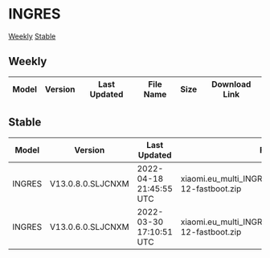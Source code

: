 # INGRES
[Weekly](#Weekly)  [Stable](#Stable)
## Weekly
| Model | Version | Last Updated | File Name | Size | Download Link |
| ---- | ---- | ---- | ---- | ---- | ---- |
## Stable
| Model | Version | Last Updated | File Name | Size | Download Link |
| ---- | ---- | ---- | ---- | ---- | ---- |
| INGRES | V13.0.8.0.SLJCNXM | 2022-04-18 21:45:55 UTC | xiaomi.eu_multi_INGRES_V13.0.8.0.SLJCNXM_v13-12-fastboot.zip | 4.8 GB | [SourceForge](https://sourceforge.net/projects/xiaomi-eu-multilang-miui-roms/files/xiaomi.eu/MIUI-STABLE-RELEASES/MIUIv13/xiaomi.eu_multi_INGRES_V13.0.8.0.SLJCNXM_v13-12-fastboot.zip/download) |
| INGRES | V13.0.6.0.SLJCNXM | 2022-03-30 17:10:51 UTC | xiaomi.eu_multi_INGRES_V13.0.6.0.SLJCNXM_v13-12-fastboot.zip | 4.8 GB | [SourceForge](https://sourceforge.net/projects/xiaomi-eu-multilang-miui-roms/files/xiaomi.eu/MIUI-STABLE-RELEASES/MIUIv13/xiaomi.eu_multi_INGRES_V13.0.6.0.SLJCNXM_v13-12-fastboot.zip/download) |
